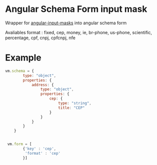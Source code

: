 Angular Schema Form input mask
======================================

Wrapper for [angular-input-masks](https://github.com/assisrafael/angular-input-masks)
into angular schema form


Avaliables format : fixed, cep, money, ie, br-phone, us-phone, scientific, percentage, cpf, cnpj, cpfcnpj, nfe

Example
======================================
```javascript
vm.schema = {
        type: "object",
        properties: {
            address: {
                type: "object",
                properties: {
                    cep: {
                        type: "string",
                        title: "CEP"
                    }
                }
            }
        }
    }


 vm.form = [
        {'key' : 'cep',
         'format' : 'cep'
	    }]
```

